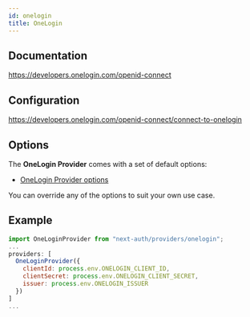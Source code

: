 ```yaml
---
id: onelogin
title: OneLogin
---
```


## Documentation

https://developers.onelogin.com/openid-connect

## Configuration

https://developers.onelogin.com/openid-connect/connect-to-onelogin

## Options

The **OneLogin Provider** comes with a set of default options:

- [OneLogin Provider options](https://github.com/nextauthjs/next-auth/blob/main/packages/next-auth/src/providers/onelogin.js)

You can override any of the options to suit your own use case.

## Example

```js
import OneLoginProvider from "next-auth/providers/onelogin";
...
providers: [
  OneLoginProvider({
    clientId: process.env.ONELOGIN_CLIENT_ID,
    clientSecret: process.env.ONELOGIN_CLIENT_SECRET,
    issuer: process.env.ONELOGIN_ISSUER
  })
]
...
```
